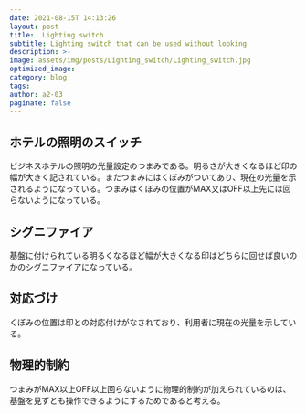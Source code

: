 ```yaml
---
date: 2021-08-15T 14:13:26
layout: post
title:  Lighting switch
subtitle: Lighting switch that can be used without looking
description: >-
image: assets/img/posts/Lighting_switch/Lighting_switch.jpg
optimized_image: 
category: blog
tags: 
author: a2-03
paginate: false
---
```


## ホテルの照明のスイッチ

ビジネスホテルの照明の光量設定のつまみである。明るさが大きくなるほど印の幅が大きく記されている。またつまみにはくぼみがついてあり、現在の光量を示されるようになっている。つまみはくぼみの位置がMAX又はOFF以上先には回らないようになっている。

## シグニファイア

基盤に付けられている明るくなるほど幅が大きくなる印はどちらに回せば良いのかのシグニファイアになっている。

## 対応づけ

くぼみの位置は印との対応付けがなされており、利用者に現在の光量を示している。

## 物理的制約

つまみがMAX以上OFF以上回らないように物理的制約が加えられているのは、基盤を見ずとも操作できるようにするためであると考える。